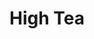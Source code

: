 ---
layout: project
title: "High Tea"
permalink: "/projects/2018/high-tea/"
projectyear: "2018"
categories: [project]
description: >
  Join us for an afternoon of Tea and scones, music and pottery auction to raise money for our upcoming season of choral concerts and collaborations. <br />

  Music will range from the first piece One Equall Musick ever performed in public, Gibbons's proto-existentialist madrigal, "What is Our Life?" to medieval French carols and chansons from past seasons, to the glorious polychoral motets of Gabrieli featured in our upcoming season. <br />

  We are so grateful for the support we've received over the years from friends and patrons. We look forward to singing for you again! <br />

  If you can't make it to the event itself but would like to support our fundraising efforts, we would be pleased to accept your support via our go fund me page: <br />

  <a href="https://www.gofundme.com/one-equall-musick-funding-campaign">https://www.gofundme.com/one-equall-musick-funding-campaign</a>
lead: "A high tea and concert of choral masterworks from the 15th to the 17th centuries"
performances:
  - title: "High Tea Fundraiser and Concert"
    subtitle: "Un thé social et concert de chef-d'oeuvres chorals du XVe au XVIIe siècles"
    date: "18 Novembre, 2018"
    time: "15 h"
    venue: "Dawson Hall, Église St-James United"
    address: "1425 rue City Councillors, Montreal QC"
    ticketsurl: "http://bit.ly/high-tea-nov18"
    facebookurl: "https://www.facebook.com/events/2363209860572922/"
    posterimage: "2018/high-tea.jpg"
    guests:
---